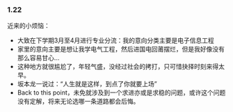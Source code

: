 ### 1.22
近来的小烦恼：
- 大致在下学期3月至4月进行专业分流：我的意向分类主要是电子信息工程
- 家里的意向主要是想让我学电气工程，然后进国电回莆摆烂，但是我好像没有那么容易甘心...
- 这种地方就很尴尬了，年轻气盛，没经过社会的拷打，只可惜抉择时刻来得太早。
- 坂本龙一说过：“人生就是这样，到点了你就要上场”
- Back to this point，未免就涉及到一个求进亦或是求稳的问题，或许这个问题没有定解，将来无论选哪一条道路都会后悔。